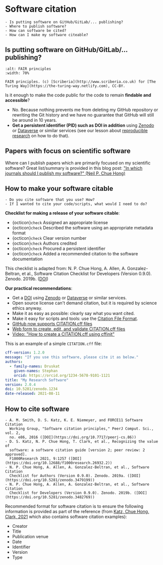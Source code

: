 # Software citation

```{questions}
- Is putting software on GitHub/GitLab/... publishing?
- Where to publish software?
- How can software be cited?
- How can I make my software citeable?
```


## Is putting software on GitHub/GitLab/... publishing?

```{figure} img/turing-way/8-fair-principles.jpg
:alt: FAIR principles
:width: 70%

FAIR principles. (c) [Scriberia](http://www.scriberia.co.uk) for [The Turing Way](https://the-turing-way.netlify.com), CC-BY.
```

Is it enough to make the code public for the code to remain **findable and accessible**?
- No. Because nothing prevents me from deleting my GitHub repository or
  rewriting the Git history and we have no guarantee that GitHub will still be around in 10 years.
- **Get a persistent identifier (PID) such as DOI in addition** using
  [Zenodo](https://zenodo.org) or [Dataverse](https://dataverse.no/) or similar services
  (see our lesson about [reproducible research](https://coderefinery.github.io/reproducible-research/) on how to do that).


## Papers with focus on scientific software

Where can I publish papers which are primarily focused on my scientific
software?  Great list/summary is provided in this blog post: ["In which
journals should I publish my software?" (Neil P. Chue
Hong)](https://www.software.ac.uk/resources/guides/which-journals-should-i-publish-my-software)


## How to make your software citable

```{discussion} Discussion (Citation-1): Explain how you currently cite software
- Do you cite software that you use? How?
- If I wanted to cite your code/scripts, what would I need to do?
```

**Checklist for making a release of your software citable**:

- {octicon}`check` Assigned an appropriate license
- {octicon}`check` Described the software using an appropriate metadata format
- {octicon}`check` Clear version number
- {octicon}`check` Authors credited
- {octicon}`check` Procured a persistent identifier
- {octicon}`check` Added a recommended citation to the software documentation

This checklist is adapted from: N. P. Chue Hong, A. Allen, A. Gonzalez-Beltran,
et al., Software Citation Checklist for Developers (Version 0.9.0). Zenodo.
2019b. ([DOI](https://doi.org/10.5281/zenodo.3482769))

**Our practical recommendations**:
- Get a [DOI](https://en.wikipedia.org/wiki/Digital_object_identifier) using
  [Zenodo](https://zenodo.org) or [Dataverse](https://dataverse.no/) or similar services.
- Open source license can't demand citation, but it is required by science ethics anyway.
- Make it as easy as possible: clearly say what you want cited.
- Make it easy for scripts and tools: use the [Citation File Format](https://citation-file-format.github.io).
- [GitHub now supports CITATION.cff files](https://docs.github.com/en/repositories/managing-your-repositorys-settings-and-features/customizing-your-repository/about-citation-files)
- [Web form to create, edit, and validate CITATION.cff files](https://citation-file-format.github.io/cff-initializer-javascript/)
- [Video: "How to create a CITATION.cff using cffinit"](https://www.youtube.com/watch?v=zcgLIT5Qd4M)

This is an example of a simple `CITATION.cff` file:
```yaml
cff-version: 1.2.0
message: "If you use this software, please cite it as below."
authors:
  - family-names: Druskat
    given-names: Stephan
    orcid: https://orcid.org/1234-5678-9101-1121
title: "My Research Software"
version: 2.0.4
doi: 10.5281/zenodo.1234
date-released: 2021-08-11
```


## How to cite software

```{admonition} Great resources
- A. M. Smith, D. S. Katz, K. E. Niemeyer, and FORCE11 Software Citation
  Working Group, "Software citation principles," PeerJ Comput. Sci., vol. 2,
  no. e86, 2016 ([DOI](https://doi.org/10.7717/peerj-cs.86))
- D. S. Katz, N. P. Chue Hong, T. Clark, et al., Recognizing the value of
  software: a software citation guide [version 2; peer review: 2 approved].
  F1000Research 2021, 9:1257 ([DOI](https://doi.org/10.12688/f1000research.26932.2))
- N. P. Chue Hong, A. Allen, A. Gonzalez-Beltran, et al., Software Citation
  Checklist for Authors (Version 0.9.0). Zenodo. 2019a. ([DOI](https://doi.org/10.5281/zenodo.3479199))
- N. P. Chue Hong, A. Allen, A. Gonzalez-Beltran, et al., Software Citation
  Checklist for Developers (Version 0.9.0). Zenodo. 2019b. ([DOI](https://doi.org/10.5281/zenodo.3482769))
```

Recommended format for software citation is to ensure the following information
is provided as part of the reference (from [Katz, Chue Hong, Clark,
2021](https://doi.org/10.12688/f1000research.26932.2) which also contains
software citation examples):
- Creator
- Title
- Publication venue
- Date
- Identifier
- Version
- Type
